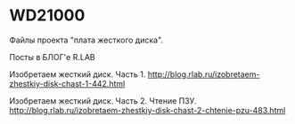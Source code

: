 # WD21000

Файлы проекта "плата жесткого диска".

Посты в БЛОГ'е R.LAB

Изобретаем жесткий диск. Часть 1.
http://blog.rlab.ru/izobretaem-zhestkiy-disk-chast-1-442.html

Изобретаем жесткий диск. Часть 2. Чтение ПЗУ.
http://blog.rlab.ru/izobretaem-zhestkiy-disk-chast-2-chtenie-pzu-483.html
